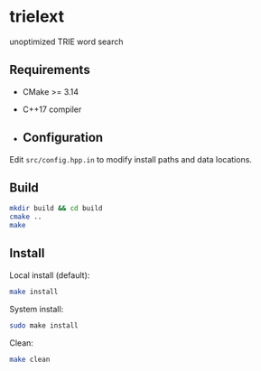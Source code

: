 # trielext
unoptimized TRIE word search

## Requirements
- CMake >= 3.14
- C++17 compiler

- ## Configuration

Edit `src/config.hpp.in` to modify install paths and data locations.

## Build

```bash
mkdir build && cd build
cmake ..
make
```

## Install

Local install (default):
```bash
make install
```

System install:
```bash
sudo make install
```

Clean:
```bash
make clean
```


